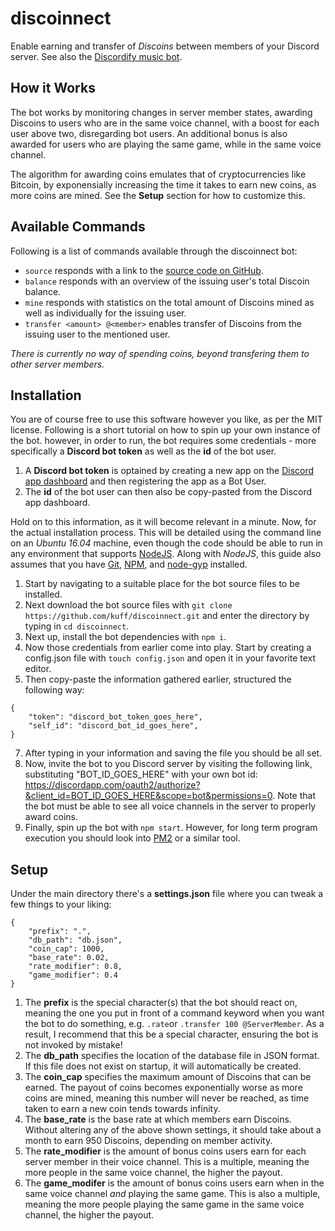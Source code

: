 # discoinnect
Enable earning and transfer of _Discoins_ between members of your Discord server. See also the [Discordify music bot](https://github.com/kuff/discordify).

## How it Works
The bot works by monitoring changes in server member states, awarding Discoins to users who are in the same voice channel, with a boost for each user above two, disregarding bot users. An additional bonus is also awarded for users who are playing the same game, while in the same voice channel.

The algorithm for awarding coins emulates that of cryptocurrencies like Bitcoin, by exponensially increasing the time it takes to earn new coins, as more coins are mined. See the **Setup** section for how to customize this.

## Available Commands
Following is a list of commands available through the discoinnect bot:
+ `source` responds with a link to the [source code on GitHub](https://github.com/kuff/discoinnect).
+ `balance` responds with an overview of the issuing user's total Discoin balance.
+ `mine` responds with statistics on the total amount of Discoins mined as well as individually for the issuing user.
+ `transfer <amount> @<member>` enables transfer of Discoins from the issuing user to the mentioned user.

_There is currently no way of spending coins, beyond transfering them to other server members._

## Installation
You are of course free to use this software however you like, as per the MIT license. Following is a short tutorial on how to spin up your own instance of the bot.
however, in order to run, the bot requires some credentials - more specifically a **Discord bot token** as well as the **id** of the bot user.

1.  A **Discord bot token** is optained by creating a new app on the [Discord app dashboard](https://discordapp.com/developers/applications) and then registering the app as a Bot User.
2.  The **id** of the bot user can then also be copy-pasted from the Discord app dashboard.

Hold on to this information, as it will become relevant in a minute. Now, for the actual installation process. This will be detailed using the command line on an *Ubuntu 16.04* machine, even though the code should be able to run in any environment that supports [NodeJS](https://nodejs.org/en/). Along with *NodeJS*, this guide also assumes that you have [Git](https://git-scm.com/), [NPM](https://www.npmjs.com/), and [node-gyp](https://github.com/nodejs/node-gyp) installed.

1.  Start by navigating to a suitable place for the bot source files to be installed.
2.  Next download the bot source files with `git clone https://github.com/kuff/discoinnect.git` and enter the directory by typing in `cd discoinnect`.
3.  Next up, install the bot dependencies with `npm i`.
4.  Now those credentials from earlier come into play. Start by creating a config.json file with `touch config.json` and open it in your favorite text editor.
5.  Then copy-paste the information gathered earlier, structured the following way:

```
{
    "token": "discord_bot_token_goes_here",
    "self_id": "discord_bot_id_goes_here",
}
```
7.  After typing in your information and saving the file you should be all set.
8.  Now, invite the bot to you Discord server by visiting the following link, substituting "BOT_ID_GOES_HERE" with your own bot id: https://discordapp.com/oauth2/authorize?&client_id=BOT_ID_GOES_HERE&scope=bot&permissions=0. Note that the bot must be able to see all voice channels in the server to properly award coins.
9.  Finally, spin up the bot with `npm start`. However, for long term program execution you should look into [PM2](http://pm2.keymetrics.io/) or a similar tool.

## Setup

Under the main directory there's a **settings.json** file where you can tweak a few things to your liking:
```
{
    "prefix": ".",
    "db_path": "db.json",
    "coin_cap": 1000,
    "base_rate": 0.02,
    "rate_modifier": 0.8,
    "game_modifier": 0.4
}
````
1.  The **prefix** is the special character(s) that the bot should react on, meaning the one you put in front of a command keyword when you want the bot to do something, e.g. `.rate`or `.transfer 100 @ServerMember`. As a result, I recommend that this be a special character, ensuring the bot is not invoked by mistake!
2.  The **db_path** specifies the location of the database file in JSON format. If this file does not exist on startup, it will automatically be created.
3.  The **coin_cap** specifies the maximum amount of Discoins that can be earned. The payout of coins becomes exponentially worse as more coins are mined, meaning this number will never be reached, as time taken to earn a new coin tends towards infinity.
4.  The **base_rate** is the base rate at which members earn Discoins. Without altering any of the above shown settings, it should take about a month to earn 950 Discoins, depending on member activity.
5.  The **rate_modifier** is the amount of bonus coins users earn for each server member in their voice channel. This is a multiple, meaning the more people in the same voice channel, the higher the payout.
6.  The **game_modifer** is the amount of bonus coins users earn when in the same voice channel _and_ playing the same game. This is also a multiple, meaning the more people playing the same game in the same voice channel, the higher the payout.
